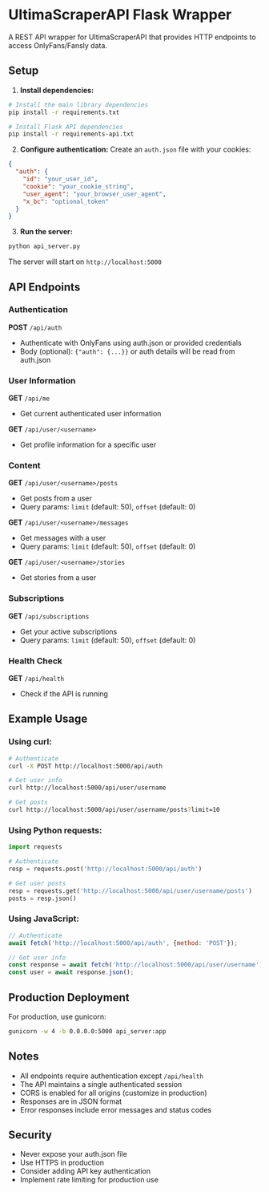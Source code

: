 # UltimaScraperAPI Flask Wrapper

A REST API wrapper for UltimaScraperAPI that provides HTTP endpoints to access OnlyFans/Fansly data.

## Setup

1. **Install dependencies:**
```bash
# Install the main library dependencies
pip install -r requirements.txt

# Install Flask API dependencies
pip install -r requirements-api.txt
```

2. **Configure authentication:**
Create an `auth.json` file with your cookies:
```json
{
  "auth": {
    "id": "your_user_id",
    "cookie": "your_cookie_string",
    "user_agent": "your_browser_user_agent",
    "x_bc": "optional_token"
  }
}
```

3. **Run the server:**
```bash
python api_server.py
```

The server will start on `http://localhost:5000`

## API Endpoints

### Authentication
**POST** `/api/auth`
- Authenticate with OnlyFans using auth.json or provided credentials
- Body (optional): `{"auth": {...}}` or auth details will be read from auth.json

### User Information
**GET** `/api/me`
- Get current authenticated user information

**GET** `/api/user/<username>`
- Get profile information for a specific user

### Content
**GET** `/api/user/<username>/posts`
- Get posts from a user
- Query params: `limit` (default: 50), `offset` (default: 0)

**GET** `/api/user/<username>/messages`
- Get messages with a user
- Query params: `limit` (default: 50), `offset` (default: 0)

**GET** `/api/user/<username>/stories`
- Get stories from a user

### Subscriptions
**GET** `/api/subscriptions`
- Get your active subscriptions
- Query params: `limit` (default: 50), `offset` (default: 0)

### Health Check
**GET** `/api/health`
- Check if the API is running

## Example Usage

### Using curl:
```bash
# Authenticate
curl -X POST http://localhost:5000/api/auth

# Get user info
curl http://localhost:5000/api/user/username

# Get posts
curl http://localhost:5000/api/user/username/posts?limit=10
```

### Using Python requests:
```python
import requests

# Authenticate
resp = requests.post('http://localhost:5000/api/auth')

# Get user posts
resp = requests.get('http://localhost:5000/api/user/username/posts')
posts = resp.json()
```

### Using JavaScript:
```javascript
// Authenticate
await fetch('http://localhost:5000/api/auth', {method: 'POST'});

// Get user info
const response = await fetch('http://localhost:5000/api/user/username');
const user = await response.json();
```

## Production Deployment

For production, use gunicorn:
```bash
gunicorn -w 4 -b 0.0.0.0:5000 api_server:app
```

## Notes
- All endpoints require authentication except `/api/health`
- The API maintains a single authenticated session
- CORS is enabled for all origins (customize in production)
- Responses are in JSON format
- Error responses include error messages and status codes

## Security
- Never expose your auth.json file
- Use HTTPS in production
- Consider adding API key authentication
- Implement rate limiting for production use